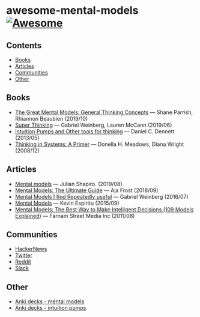 # awesome-mental-models [![Awesome](https://awesome.re/badge-flat2.svg)](https://awesome.re)


## Contents

- [Books](#books)
- [Articles](#articles)
- [Communities](#communities)
- [Other](#other)

## Books

* [The Great Mental Models: General Thinking
  Concepts](https://www.goodreads.com/book/show/44245196-the-great-mental-models)
  — Shane Parrish, Rhiannon Beaubien (2019/10)
* [Super Thinking](https://www.goodreads.com/book/show/40664390-super-thinking)
  — Gabriel Weinberg, Lauren McCann (2019/06)
* [Intuition Pumps and Other tools for
  thinking](https://www.goodreads.com/book/show/18378002-intuition-pumps-and-other-tools-for-thinking)
  — Daniel C. Dennett (2013/05)
* [Thinking in Systems: A
  Primer](https://www.goodreads.com/book/show/3828902-thinking-in-systems) —
  Donella H. Meadows, Diana Wright (2008/12)

## Articles

* [Mental models](https://www.julian.com/blog/mental-model-examples) — Julian
  Shapiro. (2019/08)
* [Mental Models: The Ultimate
  Guide](https://blog.hubspot.com/marketing/mental-models) — Aja Frost (2018/09)
* [Mental Models I find Repeatedly
  useful](https://medium.com/@yegg/mental-models-i-find-repeatedly-useful-936f1cc405d)
  — Gabriel Weinberg (2016/07)
* [Mental Models](https://www.kevinespiritu.com/mental-models/) — Kevin Espiritu
  (2015/09)
* [Mental Models: The Best Way to Make Intelligent Decisions (109 Models
  Explained)](https://fs.blog/mental-models/) — Farnam Street Media Inc
  (2011/08)

## Communities

* [HackerNews](https://news.ycombinator.com/)
* [Twitter](https://twitter.com/hashtag/MentalModels)
* [Reddit](https://www.reddit.com/r/mentalmodels)
* [Slack](https://join.slack.com/t/mental-modelshq/shared_invite/enQtODAyMzQyOTg4NzA5LWE0ZWMyZGNmMzRiMzVkOWUzYTc3MjBhODcyODk5MzQ1NTBmMjE4YzQzOTYyYTRmMjBhZmJkYjJjZDNiZDM1YTU)

## Other

* [Anki decks - mental models](https://ankiweb.net/shared/decks/mental%20model)
* [Anki decks - intuition
  pumps](https://ankiweb.net/shared/decks/intuition%20pump)
